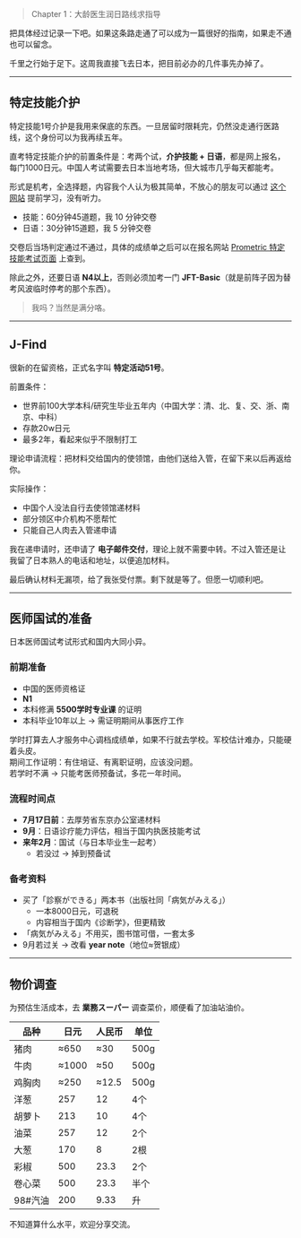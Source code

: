 
> Chapter 1：大龄医生润日路线求指导

把具体经过记录一下吧。如果这条路走通了可以成为一篇很好的指南，如果走不通也可以留念。  

千里之行始于足下。这周我直接飞去日本，把目前必办的几件事先办掉了。  

---

## 特定技能介护

特定技能1号介护是我用来保底的东西。一旦居留时限耗完，仍然没走通行医路线，这个身份可以为我再续五年。  

直考特定技能介护的前置条件是：考两个试，**介护技能 + 日语**，都是网上报名，每门1000日元。中国人考试需要去日本当地考场，但大城市几乎每天都能考。  


形式是机考，全选择题，内容我个人认为极其简单，不放心的朋友可以通过 [这个网站](https://web.archive.org/web/20241222134745/https://aft.kaigo-nihongo.jp/rpv/) 提前学习，没有听力。  


- 技能：60分钟45道题，我 10 分钟交卷  
- 日语：30分钟15道题，我 5 分钟交卷  

交卷后当场判定通过不通过，具体的成绩单之后可以在报名网站 [Prometric 特定技能考试页面][prometric] 上查到。  

[prometric]: https://web.archive.org/web/20241222134821/https://www.prometric-jp.com/ssw/test_list/archives/2


除此之外，还要日语 **N4以上**，否则必须加考一门 **JFT-Basic**（就是前阵子因为替考风波临时停考的那个东西）。  

> 我吗？当然是满分咯。  

---

## J-Find

很新的在留资格，正式名字叫 **特定活动51号**。  

前置条件：  
- 世界前100大学本科/研究生毕业五年内（中国大学：清、北、复、交、浙、南京、中科）  
- 存款20w日元  
- 最多2年，看起来似乎不限制打工  

理论申请流程：把材料交给国内的使领馆，由他们送给入管，在留下来以后再返给你。  

实际操作：  
- 中国个人没法自行去使领馆递材料  
- 部分领区中介机构不愿帮忙  
- 只能自己人肉去入管递申请  

我在递申请时，还申请了 **电子邮件交付**，理论上就不需要中转。不过入管还是让我留了日本熟人的电话和地址，以便追加材料。  

最后确认材料无漏项，给了我张受付票。剩下就是等了。但愿一切顺利吧。  

---

## 医师国试的准备

日本医师国试考试形式和国内大同小异。  

### 前期准备
- 中国的医师资格证  
- **N1**  
- 本科修满 **5500学时专业课** 的证明  
- 本科毕业10年以上 → 需证明期间从事医疗工作  

学时打算去人才服务中心调档成绩单，如果不行就去学校。军校估计难办，只能硬着头皮。  
期间工作证明：有住培证、有离职证明，应该没问题。  
若学时不满 → 只能考医师预备试，多花一年时间。  

### 流程时间点
- **7月17日前**：去厚劳省东京办公室递材料  
- **9月**：日语诊疗能力评估，相当于国内执医技能考试  
- **来年2月**：国试（与日本毕业生一起考）  
  - 若没过 → 掉到预备试  

### 备考资料
- 买了「診察ができる」两本书（出版社同「病気がみえる」）  
  - 一本8000日元，可退税  
  - 内容相当于国内《诊断学》，但更精致  
- 「病気がみえる」不用买，图书馆可借，一套太多  
- 9月若过关 → 改看 **year note**（地位≈贺银成）  

---

## 物价调查

为预估生活成本，去 **業務スーパー** 调查菜价，顺便看了加油站油价。  

| 品种   | 日元 | 人民币 | 单位 |
| ------ | ---- | ------ | ---- |
| 猪肉   | ≈650 | ≈30   | 500g |
| 牛肉   | ≈1000| ≈50   | 500g |
| 鸡胸肉 | ≈250 | ≈12.5 | 500g |
| 洋葱   | 257  | 12     | 4个  |
| 胡萝卜 | 213  | 10     | 4个  |
| 油菜   | 257  | 12     | 2个  |
| 大葱   | 170  | 8      | 2根  |
| 彩椒   | 500  | 23.3   | 2个  |
| 卷心菜 | 500  | 23.3   | 半个 |
| 98#汽油| 200  | 9.33   | 升   |

不知道算什么水平，欢迎分享交流。
